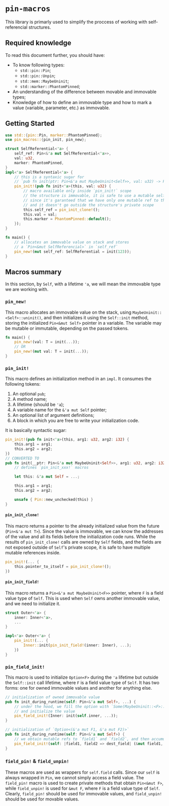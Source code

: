 # `pin-macros`

This library is primarly used to simplify the proccess of working with self-referencial structures.

## Required knowledge

To read this document further, you should have:

- To know following types:
    - `std::pin::Pin`;
    - `std::pin::Unpin`;
    - `std::mem::MaybeUninit`;
    - `std::marker::PhantomPinned`;
- An understanding of the difference between movable and immovable types;
- Knowledge of how to define an immovable type and how to mark a value (variable, parameter, etc.) as immovable.

## Getting Started

```rust
use std::{pin::Pin, marker::PhantomPinned};
use pin_macros::{pin_init, pin_new};

struct SelfReferential<'a> {
    self_ref: Pin<&'a mut SelfReferential<'a>>,
    val: u32,
    marker: PhantomPinned,
}
impl<'a> SelfReferential<'a> {
    // this is a syntaxic sugar for
    // `pub fn init(ptr: Pin<&'a mut MaybeUninit<Self>>, val: u32) -> Pin<&'a mut Self> { ... }`
    pin_init!(pub fn init<'a>(this, val: u32) {
        // macro available only inside `pin_init!` scope
        // the structure is immovable, it is safe to use a mutable self-reference
        // since it's garanteed that we have only one mutable ref to this value
        // and it doesn't go outside the structure's private scope
        this.self_ref = pin_init_clone!();
        this.val = val;
        this.marker = PhantomPinned::default();
    });
}

fn main() {
    // allocates an immovable value on stack and stores
    // a `Pin<&mut SelfReferencial>` in `self_ref`
    pin_new!(mut self_ref: SelfReferential = init(123));
}
```

## Macros summary

In this section, by `Self`, with a lifetime `'a`, we will mean the immovable type we are working with.

### `pin_new!`

This macro allocates an immovable value on the stack, using `MaybeUninit::<Self>::uninit()`, and then initializes it using the `Self::init` method, storing the initialized `Pin<&mut Self>` pointer in a variable. The variable may be mutable or immutable, depending on the passed tokens.

```rust
fn main() {
    pin_new!(val: T = init(...));
    // OR
    pin_new!(mut val: T = init(...));
}
```

### `pin_init!`

This macro defines an initialization method in an `impl`. It consumes the following tokens:

1. An optional `pub`;
2. A method name;
3. A lifetime (should be `'a`);
4. A variable name for the `&'a mut Self` pointer;
5. An optional list of argument definitions;
6. A block in which you are free to write your initialization code.

It is basically syntactic sugar:

```rust
pin_init!(pub fn init<'a>(this, arg1: u32, arg2: i32) {
    this.arg1 = arg1;
    this.arg2 = arg2;
})
// CONVERTED TO
pub fn init(__ptr: Pin<&'a mut MaybeUninit<Self>>, arg1: u32, arg2: i32) -> Pin<&'a mut Self> {
    // defines `pin_init_xxx!` macros

    let this: &'a mut Self = ...;

    this.arg1 = arg1;
    this.arg2 = arg2;

    unsafe { Pin::new_unchecked(this) }
}
```

#### `pin_init_clone!`

This macro returns a pointer to the already initialized value from the future (`Pin<&'a mut T>`). Since the value is immovable, we can know the addresses of the value and all its fields before the initialization code runs. While the results of `pin_init_clone!` calls are owned by `Self` fields, and the fields are not exposed outside of `Self`'s private scope, it is safe to have multiple mutable references inside.

```rust
pin_init!(... {
    this.pointer_to_itself = pin_init_clone!();
})
```

#### `pin_init_field!`

This macro returns a `Pin<&'a mut MaybeUninit<F>>` pointer, where `F` is a field value type of `Self`. This is used when `Self` owns another immovable value, and we need to initialize it.

```rust
struct Outer<'a> {
    inner: Inner<'a>,
    ...
}

impl<'a> Outer<'a> {
    pin_init!(... {
        Inner::init(pin_init_field!(inner: Inner), ...);
    })
}
```

### `pin_field_init!`

This macro is used to initialize `Option<F>` during the `'a` lifetime but outside the `Self::init` call lifetime, where `F` is a field value type of `Self`. It has two forms: one for owned immovable values and another for anything else.

```rust
// initialization of owned immovable value
pub fn init_during_runtime(self: Pin<&'a mut Self>, ...) {
    // under the hood, we fill the option with `Some(MaybeUninit::<F>::uninit().assume_init())`,
    // and initialize the value
    pin_field_init!(Inner: init(self.inner, ...));
}
```
```rust
// initialization of `Option<(&'a mut F1, &'a mut F2)>`
pub fn init_during_runtime(self: Pin<&'a mut Self>) {
    // we obtain mutable refs to `field1` and `field2`, and then accumulate them in the `dest_field`
    pin_field_init!(self: |field1, field2 => dest_field| (&mut field1, &mut field2))
}
```

### `field_pin!` & `field_unpin!`

These macros are used as wrappers for `self.field` calls. Since our `self` is always wrapped in `Pin`, we cannot simply access a field value. The `field_pin!` macro is used to create private methods that obtain `Pin<&mut F>`, while `field_unpin!` is used for `&mut F`, where `F` is a field value type of `Self`. Clearly, `field_pin!` should be used for immovable values, and `field_unpin!` should be used for movable values.
